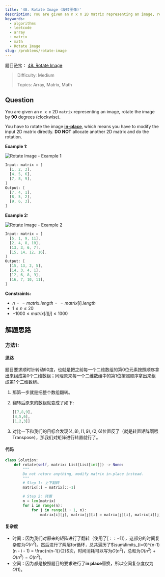 ```yaml
---
title: '48. Rotate Image (旋转图像)'
description: You are given an n x n 2D matrix representing an image, rotate the image by 90 degrees (clockwise).
keywords:
  - algorithms
  - leetcode
  - array
  - matrix
  - math
  - Rotate Image
slug: /problems/rotate-image
---
```


题目链接：
[48. Rotate Image](https://leetcode.com/problems/rotate-image/)

> Difficulty: Medium
>
> Topics: Array, Matrix, Math

## Question

You are given an `n x n` 2D `matrix` representing an image, rotate the image by **90** degrees (clockwise).

You have to rotate the image [**in-place**](https://en.wikipedia.org/wiki/In-place_algorithm), which means you have to modify the input 2D matrix directly. **DO NOT** allocate another 2D matrix and do the rotation.

**Example 1:**

![Rotate Image - Example 1](/img/problems/48-1.jpg)

```javascript
Input: matrix = [
  [1, 2, 3],
  [4, 5, 6],
  [7, 8, 9],
]
Output: [
  [7, 4, 1],
  [8, 5, 2],
  [9, 6, 3],
]
```

**Example 2:**

![Rotate Image - Example 2](/img/problems/48-2.jpg)

```javascript
Input: matrix = [
  [5, 1, 9, 11],
  [2, 4, 8, 10],
  [13, 3, 6, 7],
  [15, 14, 12, 16],
]
Output: [
  [15, 13, 2, 5],
  [14, 3, 4, 1],
  [12, 6, 8, 9],
  [16, 7, 10, 11],
]
```

**Constraints:**

- $n == matrix.length == matrix[i].length$
- $1 \le n \le 20$
- $-1000 \le matrix[i][j] \le 1000$

## 解题思路

### 方法1:

#### 思路

题目要求顺时针转动90度，也就是把之前每一个二维数组的第0位元素按照顺序拿出来组成第0个二维数组；同理原来每一个二维数组中的第1位按照顺序拿出来组成第1个二维数组。

1.  那第一步就是把整个数组翻转。

2.  翻转后原来的数组就变成了如下:

    ```python
    [[7,8,9],
    [4,5,6],
    [1,2,3]]
    ```

3.  对比一下和我们的目标会发现$(4,8),(1,9),(2,6)$位置反了（就是转置矩阵啊喂Transpose），那我们对矩阵进行转置就行了。

#### 代码

```python
class Solution:
    def rotate(self, matrix: List[List[int]]) -> None:
        """
        Do not return anything, modify matrix in-place instead.
        """
        # Step 1: 上下翻转
        matrix[:] = matrix[::-1]

        # Step 2: 转置
        n = len(matrix)
        for i in range(n):
            for j in range(i + 1, n):
                matrix[i][j], matrix[j][i] = matrix[j][i], matrix[i][j]
```

#### 复杂度

- 时间：因为我们对原来的矩阵进行了翻转（使用了$[::-1]$），这部分的时间复杂度为$O(n^2)$。然后进行了两层for循环，总共遍历了$\sum\limits_{i=0}^{n-1} (n - i - 1) = \frac{n(n-1)}{2}$次，时间消耗可以写为$O(n^2)$，总和为$O(n^2) + O(n^2) = O(n^2)$。
- 空间：因为都是按照题目的要求进行了**in place**替换，所以空间复杂度仅为$O(1)$。
